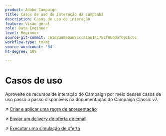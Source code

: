 ```yaml
---
product: Adobe Campaign
title: Casos de uso de interação da campanha
description: Casos de uso de interação
feature: Visão geral
role: Data Engineer
level: Beginner
source-git-commit: c61d8aa8e0a68ccc81a6141782f860daf061bc61
workflow-type: tm+mt
source-wordcount: '64'
ht-degree: 10%

---
```


# Casos de uso

Aproveite os recursos de interação do Campaign por meio desses casos de uso passo a passo disponíveis na documentação do Campaign Classic v7.

↗️ [Criar e aplicar uma regra de apresentação](https://experienceleague.adobe.com/docs/campaign-classic/using/managing-offers/case-study/presentation-rules.html)

↗️ [Enviar um delivery de oferta de email](https://experienceleague.adobe.com/docs/campaign-classic/using/managing-offers/case-study/offers-on-an-outbound-channel.html)

↗️ [Executar uma simulação de oferta](https://experienceleague.adobe.com/docs/campaign-classic/using/managing-offers/case-study/offers-on-an-outbound-channel.html)
